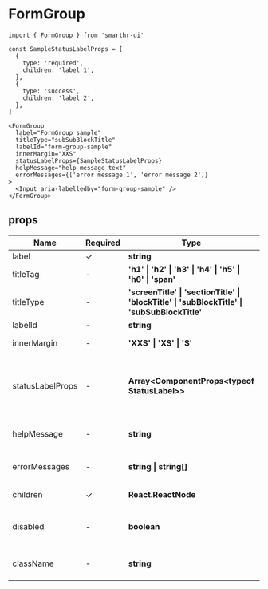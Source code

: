 # FormGroup

```tsx
import { FormGroup } from 'smarthr-ui'

const SampleStatusLabelProps = [
  {
    type: 'required',
    children: 'label 1',
  },
  {
    type: 'success',
    children: 'label 2',
  },
]

<FormGroup
  label="FormGroup sample"
  titleType="subSubBlockTitle"
  labelId="form-group-sample"
  innerMargin="XXS"
  statusLabelProps={SampleStatusLabelProps}
  helpMessage="help message text"
  errorMessages={['error message 1', 'error message 2']}
>
  <Input aria-labelledby="form-group-sample" />
</FormGroup>
```

## props

| Name             | Required | Type                                                                                                                                                                                                     | DefaultValue    | Description                                                                                  |
|------------------|----------|----------------------------------------------------------------------------------------------------------------------------------------------------------------------------------------------------------|-----------------|----------------------------------------------------------------------------------------------|
| label            | ✓        | **string**                                                                                                                                                                                               | -               | Label name                                                                                   |
| titleTag         | -        | **'h1' &#124; 'h2' &#124; 'h3' &#124; 'h4' &#124; 'h5' &#124; 'h6' &#124; 'span'**                                                                                                                       | -               | Tag for title heading                                                                        |
| titleType        | -        | **'screenTitle' &#124; 'sectionTitle' &#124; 'blockTitle' &#124; 'subBlockTitle' &#124; 'subSubBlockTitle'**                                                                                             | -               | Type for title heading                                                                       |
| labelId          | -        | **string**                                                                                                                                                                                               | -               | ID for label                                                                                 |
| innerMargin      | -        | **'XXS' &#124; 'XS' &#124; 'S'**                                                                                                                                                                         | 'XS'            | margin between label and children                                                            |
| statusLabelProps | -        | **Array<ComponentProps\<typeof StatusLabel>>**                                                                                                                                                           | -               | Each statusLabelProps is passed to StatusLabel component and display them next to the label  |
| helpMessage      | -        | **string**                                                                                                                                                                                               | -               | Helper message displayed under the label                                                     |
| errorMessages    | -        | **string &#124; string[]**                                                                                                                                                                               | -               | Error messages displayed under the label                                                     |
| children         | ✓        | **React.ReactNode**                                                                                                                                                                                      | -               | Form component you want to wrap                                                              |
| disabled         | -        | **boolean**                                                                                                                                                                                              | false           | Use `palette.TEXT_DISABLED` when disabled is set true                                        |
| className        | -        | **string**                                                                                                                                                                                               | -               | Class name which is passed to the wrapper element                                            |
